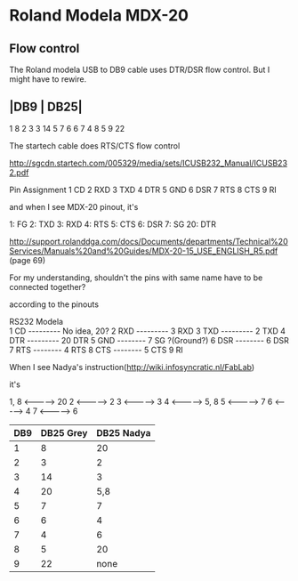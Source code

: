 # Roland Modela MDX-20

## Flow control

The Roland modela USB to DB9 cable uses DTR/DSR flow control. But I might have to rewire.


|DB9  |   DB25|
---
1    8
2    3
3    14
5    7
6    6
7    4
8    5
9    22

The startech cable does RTS/CTS flow control


http://sgcdn.startech.com/005329/media/sets/ICUSB232_Manual/ICUSB232.pdf

Pin Assignment
1 CD
2 RXD
3 TXD
4 DTR
5 GND
6 DSR
7 RTS
8 CTS
9 RI

and when I see MDX-20 pinout, it's

1: FG
2: TXD
3: RXD
4: RTS
5: CTS
6: DSR 
7: SG
20: DTR

http://support.rolanddga.com/docs/Documents/departments/Technical%20Services/Manuals%20and%20Guides/MDX-20-15_USE_ENGLISH_R5.pdf
(page 69)

For my understanding, shouldn't the pins with same name have to be
connected together?

according to the pinouts  

RS232     Modela    
1 CD    --------- No idea, 20?
2 RXD  --------- 3 RXD
3 TXD  --------- 2 TXD
4 DTR --------- 20 DTR
5 GND -------- 7 SG ?(Ground?)
6 DSR -------- 6 DSR
7 RTS -------- 4 RTS
8 CTS -------- 5 CTS
9 RI

When I see Nadya's instruction(http://wiki.infosyncratic.nl/FabLab)

it's 

1, 8 <-----> 20
   2 <----->  2
   3 <----->  3
   4 <----->  5, 8
   5 <----->  7
   6 <----->  4
   7 <----->  6



|DB9  |   DB25 Grey| DB25 Nadya
--- | --- | ---
1  |  8  | 20
2  |  3  | 2
3  |  14 | 3
4  |  20 | 5,8
5  |  7  | 7
6  |  6  | 4
7  |  4  | 6
8  |  5  |20
9  |  22 | none




